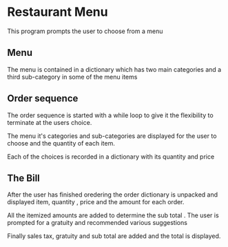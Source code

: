 # Restaurant Menu
This program prompts the user to choose from a menu

## Menu
The menu is contained in a dictionary which has two main categories 
and a third sub-category in some of the menu items

## Order sequence
The order sequence is started with a while loop to give it the flexibility 
to terminate at the users choice.

The menu it's categories and sub-categories are displayed for the user to
choose and the quantity of each item.

Each of the choices is recorded in a dictionary with its quantity and price

## The Bill
After the user has finished oredering the order dictionary is unpacked and 
displayed  item, quantity , price and the amount for each order.

All the itemized amounts are added to determine the sub total .
The user is prompted for a gratuity and recommended various suggestions

Finally sales tax, gratuity and sub total are added and the total is displayed.
